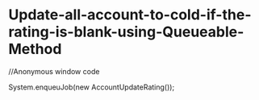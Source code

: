 # Update-all-account-to-cold-if-the-rating-is-blank-using-Queueable-Method

//Anonymous window code

System.enqueuJob(new AccountUpdateRating());
